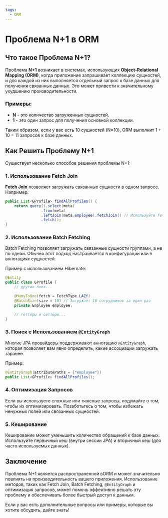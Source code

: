 ```yaml
---
tags:
  - ORM
---
```

# Проблема N+1 в ORM

## Что такое Проблема N+1?

Проблема **N+1** возникает в системах, использующих **Object-Relational Mapping (ORM)**, когда приложение запрашивает коллекцию сущностей, и для каждой из них выполняется отдельный запрос к базе данных для получения связанных данных. Это может привести к значительному ухудшению производительности.

### Примеры:

- **N** - это количество загруженных сущностей.
- **1** - это один запрос для получения основной коллекции.

Таким образом, если у вас есть 10 сущностей (N=10), ORM выполнит 1 + 10 = 11 запросов к базе данных.

## Как Решить Проблему N+1

Существует несколько способов решения проблемы N+1:

### 1. Использование Fetch Join

**Fetch Join** позволяет загружать связанные сущности в одном запросе. Например:

```java
public List<GProfile> findAllProfiles() {
    return query().select(meta)
                .from(meta)
                .leftJoin(meta.employee).fetchJoin() // Используйте fetchJoin
                .fetch();
}
```

### 2. Использование Batch Fetching

Batch Fetching позволяет загружать связанные сущности группами, а не по одной. Обычно этот подход настраивается в конфигурации или в аннотациях сущностей.

Пример с использованием Hibernate:

```java
@Entity
public class GProfile {
    // другие поля...

    @ManyToOne(fetch = FetchType.LAZY)
    @BatchSize(size = 10) // Загружает 10 сотрудников за один раз
    private Employee employee;

    // геттеры и сеттеры...
}
```

### 3. Поиск с Использованием `@EntityGraph`

Многие JPA провайдеры поддерживают аннотацию `@EntityGraph`, которая позволяет вам явно определить, какие ассоциации загружать заранее.

Пример:

```java
@EntityGraph(attributePaths = {"employee"})
public List<GProfile> findAllProfiles();
```

### 4. Оптимизация Запросов

Если вы используете сложные или тяжелые запросы, подумайте о том, чтобы их оптимизировать. Позаботьтесь о том, чтобы избежать ненужных полей или связанных сущностей.

### 5. Кеширование

Кеширование может уменьшить количество обращений к базе данных. Используйте первичный кеш (внутри сессии JPA) и вторичный кеш (для часто используемых данных).

## Заключение

Проблема N+1 является распространенной вORM и может значительно повлиять на производительность вашего приложения. Использование методов, таких как Fetch Join, Batch Fetching, `@EntityGraph` и оптимизация запросов, может помочь эффективно решать эту проблему и обеспечивать более быстрый доступ к данным.

Если у вас есть дополнительные вопросы или примеры, которые вы хотите обсудить, дайте знать!